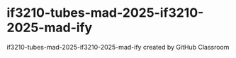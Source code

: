 # if3210-tubes-mad-2025-if3210-2025-mad-ify
if3210-tubes-mad-2025-if3210-2025-mad-ify created by GitHub Classroom
